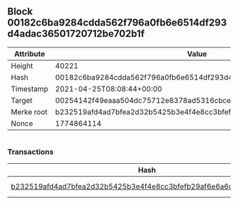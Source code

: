 ## Block 00182c6ba9284cdda562f796a0fb6e6514df293d4adac36501720712be702b1f

Attribute | Value
--- | ---
Height | 40221
Hash | 00182c6ba9284cdda562f796a0fb6e6514df293d4adac36501720712be702b1f
Timestamp | 2021-04-25T08:08:44+00:00
Target | 00254142f49eaaa504dc75712e8378ad5316cbcead634704b3734b6271167cc4
Merke root | b232519afd4ad7bfea2d32b5425b3e4f4e8cc3bfefb29af6e6a6db62026782d4
Nonce | 1774864114

```

```

### Transactions

Hash | Amount
--- | ---
[b232519afd4ad7bfea2d32b5425b3e4f4e8cc3bfefb29af6e6a6db62026782d4](b232519afd4ad7bfea2d32b5425b3e4f4e8cc3bfefb29af6e6a6db62026782d4.md) | 10.00000000 SKEPTI 
